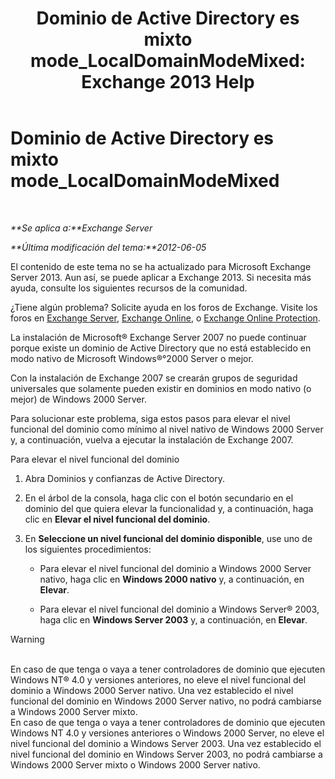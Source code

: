 ﻿---
title: 'Dominio de Active Directory es mixto mode_LocalDomainModeMixed: Exchange 2013 Help'
TOCTitle: Dominio de Active Directory es mixto mode_LocalDomainModeMixed
ms:assetid: a6affcfe-7264-455b-8e5c-683fa87383f1
ms:mtpsurl: https://technet.microsoft.com/es-es/library/ms.exch.setupreadiness.localdomainmodemixed(v=EXCHG.150)
ms:contentKeyID: 48268515
ms.date: 05/22/2018
mtps_version: v=EXCHG.150
ms.translationtype: MT
---

# Dominio de Active Directory es mixto mode\_LocalDomainModeMixed

 

_**Se aplica a:**Exchange Server_

_**Última modificación del tema:**2012-06-05_

El contenido de este tema no se ha actualizado para Microsoft Exchange Server 2013. Aun así, se puede aplicar a Exchange 2013. Si necesita más ayuda, consulte los siguientes recursos de la comunidad.

¿Tiene algún problema? Solicite ayuda en los foros de Exchange. Visite los foros en [Exchange Server](https://go.microsoft.com/fwlink/p/?linkid=60612), [Exchange Online](https://go.microsoft.com/fwlink/p/?linkid=267542), o [Exchange Online Protection](https://go.microsoft.com/fwlink/p/?linkid=285351).

La instalación de Microsoft® Exchange Server 2007 no puede continuar porque existe un dominio de Active Directory que no está establecido en modo nativo de Microsoft Windows®°2000 Server o mejor.

Con la instalación de Exchange 2007 se crearán grupos de seguridad universales que solamente pueden existir en dominios en modo nativo (o mejor) de Windows 2000 Server.

Para solucionar este problema, siga estos pasos para elevar el nivel funcional del dominio como mínimo al nivel nativo de Windows 2000 Server y, a continuación, vuelva a ejecutar la instalación de Exchange 2007.

Para elevar el nivel funcional del dominio

1.  Abra Dominios y confianzas de Active Directory.

2.  En el árbol de la consola, haga clic con el botón secundario en el dominio del que quiera elevar la funcionalidad y, a continuación, haga clic en **Elevar el nivel funcional del dominio**.

3.  En **Seleccione un nivel funcional del dominio disponible**, use uno de los siguientes procedimientos:
    
      - Para elevar el nivel funcional del dominio a Windows 2000 Server nativo, haga clic en **Windows 2000 nativo** y, a continuación, en **Elevar**.
    
      - Para elevar el nivel funcional del dominio a Windows Server® 2003, haga clic en **Windows Server 2003** y, a continuación, en **Elevar**.


> [!WARNING]
> <BR>En caso de que tenga o vaya a tener controladores de dominio que ejecuten Windows NT®&nbsp;4.0 y versiones anteriores, no eleve el nivel funcional del dominio a Windows&nbsp;2000 Server nativo. Una vez establecido el nivel funcional del dominio en Windows&nbsp;2000 Server nativo, no podrá cambiarse a Windows&nbsp;2000 Server mixto.<BR>En caso de que tenga o vaya a tener controladores de dominio que ejecuten Windows NT&nbsp;4.0 y versiones anteriores o Windows&nbsp;2000 Server, no eleve el nivel funcional del dominio a Windows Server&nbsp;2003. Una vez establecido el nivel funcional del dominio en Windows Server&nbsp;2003, no podrá cambiarse a Windows&nbsp;2000 Server mixto o Windows&nbsp;2000 Server nativo.


